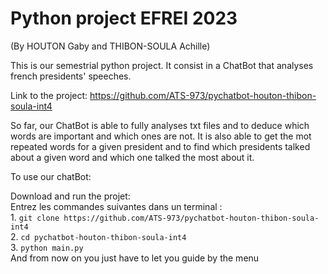 # Python project EFREI 2023

(By HOUTON Gaby and THIBON-SOULA Achille)

This is our semestrial python project. It consist in a ChatBot that analyses french presidents' speeches.

Link to the project: https://github.com/ATS-973/pychatbot-houton-thibon-soula-int4

So far, our ChatBot is able to fully analyses txt files and to deduce which words are important and which ones are not. It is also able to get the mot repeated words for a given president and to find which presidents talked about a given word and which one talked the most about it.

To use our chatBot:

Download and run the projet:   
    Entrez les commandes suivantes dans un terminal :   
    1. ```git clone https://github.com/ATS-973/pychatbot-houton-thibon-soula-int4```   
    2. ```cd pychatbot-houton-thibon-soula-int4```   
    3. ```python main.py```   
    And from now on you just have to let you guide by the menu
